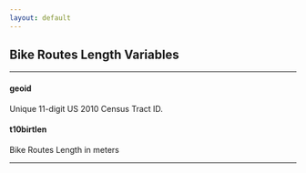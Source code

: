 ```yaml
---
layout: default
---
```


## Bike Routes Length Variables

---

#### **geoid**
Unique 11-digit US 2010 Census Tract ID.


#### **t10birtlen**
Bike Routes Length in meters

---


